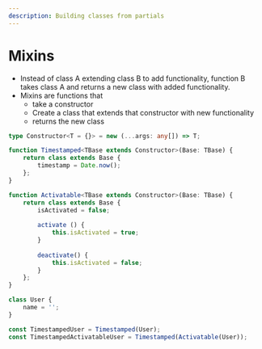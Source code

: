 ```yaml
---
description: Building classes from partials
---
```


# Mixins

* Instead of class A extending class B to add functionality, function B takes class A and returns a new class with added functionality.
* Mixins are functions that
  * take a constructor
  * Create a class that extends that constructor with new functionality
  * returns the new class

```typescript
type Constructor<T = {}> = new (...args: any[]) => T;

function Timestamped<TBase extends Constructor>(Base: TBase) {
    return class extends Base {
        timestamp = Date.now();
    };
}

function Activatable<TBase extends Constructor>(Base: TBase) {
    return class extends Base {
        isActivated = false;
        
        activate () {
            this.isActivated = true;
        }
        
        deactivate() {
            this.isActivated = false;
        }
    };
}

class User {
    name = '';
}

const TimestampedUser = Timestamped(User);
const TimestampedActivatableUser = Timestamped(Activatable(User));
```




